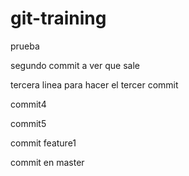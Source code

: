 # git-training

prueba

segundo commit a ver que sale

tercera linea para hacer el tercer commit

commit4

commit5

commit feature1

commit en master

